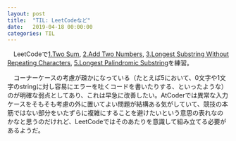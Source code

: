 ```yaml
---
layout: post
title:  "TIL: LeetCodeなど"
date:   2019-04-18 00:00:00
categories: TIL
---
```


　LeetCodeで[1.Two Sum](https://leetcode.com/problems/two-sum/), [2.Add Two Numbers](https://leetcode.com/problems/add-two-numbers/), [3.Longest Substring Without Repeating Characters](https://leetcode.com/problems/longest-substring-without-repeating-characters/), [5.Longest Palindromic Substring](https://leetcode.com/problems/longest-palindromic-substring/)を練習。

　コーナーケースの考慮が疎かになっている（たとえば5において、0文字や1文字のstringに対し容易にエラーを吐くコードを書いたりする、といったような）のが明確な弱点としてあり、これは早急に改善したい。AtCoderでは異常な入力ケースをそもそも考慮の外に置いてよい問題が結構ある気がしていて、競技の本筋ではない部分をいたずらに複雑にすることを避けたいという意思の表れなのかなと思うのだけれど、LeetCodeではそのあたりを意識して組み立てる必要があるようだ。

